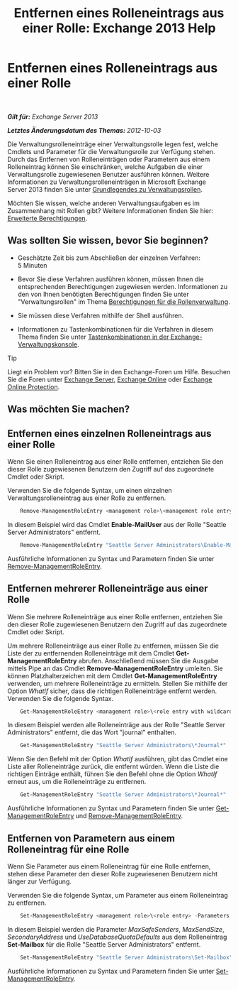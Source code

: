 ﻿---
title: 'Entfernen eines Rolleneintrags aus einer Rolle: Exchange 2013 Help'
TOCTitle: Entfernen eines Rolleneintrags aus einer Rolle
ms:assetid: 4736367a-750f-44d3-8a20-5149bd35e9ff
ms:mtpsurl: https://technet.microsoft.com/de-de/library/Dd297947(v=EXCHG.150)
ms:contentKeyID: 50475592
ms.date: 04/24/2018
mtps_version: v=EXCHG.150
ms.translationtype: HT
---

# Entfernen eines Rolleneintrags aus einer Rolle

 

_**Gilt für:** Exchange Server 2013_

_**Letztes Änderungsdatum des Themas:** 2012-10-03_

Die Verwaltungsrolleneinträge einer Verwaltungsrolle legen fest, welche Cmdlets und Parameter für die Verwaltungsrolle zur Verfügung stehen. Durch das Entfernen von Rolleneinträgen oder Parametern aus einem Rolleneintrag können Sie einschränken, welche Aufgaben die einer Verwaltungsrolle zugewiesenen Benutzer ausführen können. Weitere Informationen zu Verwaltungsrolleneinträgen in Microsoft Exchange Server 2013 finden Sie unter [Grundlegendes zu Verwaltungsrollen](understanding-management-roles-exchange-2013-help.md).

Möchten Sie wissen, welche anderen Verwaltungsaufgaben es im Zusammenhang mit Rollen gibt? Weitere Informationen finden Sie hier: [Erweiterte Berechtigungen](advanced-permissions-exchange-2013-help.md).

## Was sollten Sie wissen, bevor Sie beginnen?

  - Geschätzte Zeit bis zum Abschließen der einzelnen Verfahren: 5 Minuten

  - Bevor Sie diese Verfahren ausführen können, müssen Ihnen die entsprechenden Berechtigungen zugewiesen werden. Informationen zu den von Ihnen benötigten Berechtigungen finden Sie unter "Verwaltungsrollen" im Thema [Berechtigungen für die Rollenverwaltung](role-management-permissions-exchange-2013-help.md).

  - Sie müssen diese Verfahren mithilfe der Shell ausführen.

  - Informationen zu Tastenkombinationen für die Verfahren in diesem Thema finden Sie unter [Tastenkombinationen in der Exchange-Verwaltungskonsole](keyboard-shortcuts-in-the-exchange-admin-center-exchange-online-protection-help.md).


> [!TIP]
> Liegt ein Problem vor? Bitten Sie in den Exchange-Foren um Hilfe. Besuchen Sie die Foren unter <A href="https://go.microsoft.com/fwlink/p/?linkid=60612">Exchange Server</A>, <A href="https://go.microsoft.com/fwlink/p/?linkid=267542">Exchange Online</A> oder <A href="https://go.microsoft.com/fwlink/p/?linkid=285351">Exchange Online Protection</A>.



## Was möchten Sie machen?

## Entfernen eines einzelnen Rolleneintrags aus einer Rolle

Wenn Sie einen Rolleneintrag aus einer Rolle entfernen, entziehen Sie den dieser Rolle zugewiesenen Benutzern den Zugriff auf das zugeordnete Cmdlet oder Skript.

Verwenden Sie die folgende Syntax, um einen einzelnen Verwaltungsrolleneintrag aus einer Rolle zu entfernen.

```powershell
    Remove-ManagementRoleEntry <management role>\<management role entry>
```

In diesem Beispiel wird das Cmdlet **Enable-MailUser** aus der Rolle "Seattle Server Administrators" entfernt.

```powershell
    Remove-ManagementRoleEntry "Seattle Server Administrators\Enable-MailUser"
```

Ausführliche Informationen zu Syntax und Parametern finden Sie unter [Remove-ManagementRoleEntry](https://technet.microsoft.com/de-de/library/dd351187\(v=exchg.150\)).

## Entfernen mehrerer Rolleneinträge aus einer Rolle

Wenn Sie mehrere Rolleneinträge aus einer Rolle entfernen, entziehen Sie den dieser Rolle zugewiesenen Benutzern den Zugriff auf das zugeordnete Cmdlet oder Skript.

Um mehrere Rolleneinträge aus einer Rolle zu entfernen, müssen Sie die Liste der zu entfernenden Rolleneinträge mit dem Cmdlet **Get-ManagementRoleEntry** abrufen. Anschließend müssen Sie die Ausgabe mittels Pipe an das Cmdlet **Remove-ManagementRoleEntry** umleiten. Sie können Platzhalterzeichen mit dem Cmdlet **Get-ManagementRoleEntry** verwenden, um mehrere Rolleneinträge zu ermitteln. Stellen Sie mithilfe der Option *WhatIf* sicher, dass die richtigen Rolleneinträge entfernt werden. Verwenden Sie die folgende Syntax.

```powershell
    Get-ManagementRoleEntry <management role>\<role entry with wildcard character> | Remove-ManagementRoleEntry -WhatIf
```

In diesem Beispiel werden alle Rolleneinträge aus der Rolle "Seattle Server Administrators" entfernt, die das Wort "journal" enthalten.

```powershell
    Get-ManagementRoleEntry "Seattle Server Administrators\*Journal*" | Remove-ManagementRoleEntry -WhatIf
```

Wenn Sie den Befehl mit der Option *WhatIf* ausführen, gibt das Cmdlet eine Liste aller Rolleneinträge zurück, die entfernt würden. Wenn die Liste die richtigen Einträge enthält, führen Sie den Befehl ohne die Option *WhatIf* erneut aus, um die Rolleneinträge zu entfernen.

```powershell
    Get-ManagementRoleEntry "Seattle Server Administrators\*Journal*" | Remove-ManagementRoleEntry
```

Ausführliche Informationen zu Syntax und Parametern finden Sie unter [Get-ManagementRoleEntry](https://technet.microsoft.com/de-de/library/dd335210\(v=exchg.150\)) und [Remove-ManagementRoleEntry](https://technet.microsoft.com/de-de/library/dd351187\(v=exchg.150\)).

## Entfernen von Parametern aus einem Rolleneintrag für eine Rolle

Wenn Sie Parameter aus einem Rolleneintrag für eine Rolle entfernen, stehen diese Parameter den dieser Rolle zugewiesenen Benutzern nicht länger zur Verfügung.

Verwenden Sie die folgende Syntax, um Parameter aus einem Rolleneintrag zu entfernen.
```powershell
    Set-ManagementRoleEntry <management role>\<role entry> -Parameters <parameter 1>,<parameter 2...> -RemoveParameter
```

In diesem Beispiel werden die Parameter *MaxSafeSenders*, *MaxSendSize*, *SecondaryAddress* und *UseDatabaseQuotaDefaults* aus dem Rolleneintrag **Set-Mailbox** für die Rolle "Seattle Server Administrators" entfernt.
```powershell
    Set-ManagementRoleEntry "Seattle Server Administrators\Set-Mailbox" -Parameters MaxSafeSenders,MaxSendSize,SecondaryAddress,UseDatabaseQuotaDefaults -RemoveParameter
```

Ausführliche Informationen zu Syntax und Parametern finden Sie unter [Set-ManagementRoleEntry](https://technet.microsoft.com/de-de/library/dd351162\(v=exchg.150\)).

